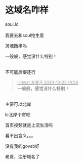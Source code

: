 # 这域名咋样


soul.lc<br />
<br />
我要去和soul抢生意<img src="static/image/smiley/yct/010.gif" smilieid="41" border="0" alt="" /> <br />


灵魂撸串吗<img src="static/image/smiley/default/lol.gif" smilieid="12" border="0" alt="" />

一般般，感觉没什么特别！<br />
<br />
<img src="static/image/smiley/default/lol.gif" smilieid="12" border="0" alt="" /><img src="static/image/smiley/default/lol.gif" smilieid="12" border="0" alt="" /><img src="static/image/smiley/default/lol.gif" smilieid="12" border="0" alt="" />

不可能后缀还行

<div class="quote"><blockquote><font size="2"><a href="https://www.hostloc.com/forum.php?mod=redirect&amp;goto=findpost&amp;pid=9351026&amp;ptid=758361" target="_blank"><font color="#999999">llmwxt 发表于 2020-10-25 19:54</font></a></font><br />
一般般，感觉没什么特别！</blockquote></div><br />
主要可以北岸 <img src="static/image/smiley/yct/010.gif" smilieid="41" border="0" alt="" />

lc北岸个寄吧<img id="aimg_vmbZN" onclick="zoom(this, this.src, 0, 0, 0)" class="zoom" src="https://cdn.jsdelivr.net/gh/hishis/forum-master/public/images/patch.gif" onmouseover="img_onmouseoverfunc(this)" onload="thumbImg(this)" border="0" alt="" />

首页视频就是上流生活吗

看不出含义。。。

没有我的govsb好<img src="static/image/smiley/yct/022.gif" smilieid="42" border="0" alt="" />

老哥，注册域名了
